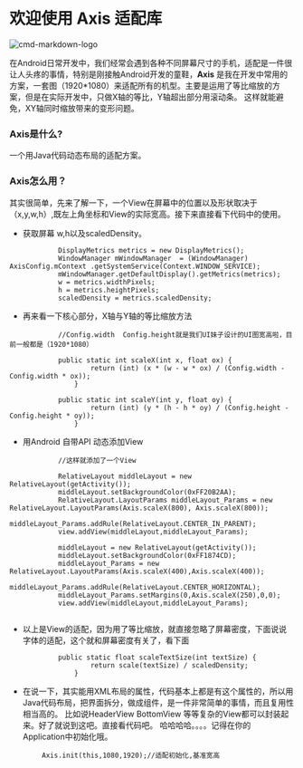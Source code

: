 # 欢迎使用 Axis 适配库
![cmd-markdown-logo](https://ss0.bdstatic.com/70cFuHSh_Q1YnxGkpoWK1HF6hhy/it/u=1991354765,3873757137&fm=27&gp=0.jpg)

在Android日常开发中，我们经常会遇到各种不同屏幕尺寸的手机，适配是一件很让人头疼的事情，特别是刚接触Android开发的童鞋，**Axis** 是我在开发中常用的方案，一套图（1920*1080）来适配所有的机型。主要是运用了等比缩放的方案，但是在实际开发中，只做X轴的等比，Y轴超出部分用滚动条。
这样就能避免，XY轴同时缩放带来的变形问题。

### Axis是什么?
一个用Java代码动态布局的适配方案。

### Axis怎么用？

其实很简单，先来了解一下，一个View在屏幕中的位置以及形状取决于（x,y,w,h）,既左上角坐标和View的实际宽高。接下来直接看下代码中的使用。


* 获取屏幕 w,h以及scaledDensity。

```
            DisplayMetrics metrics = new DisplayMetrics();
            WindowManager mWindowManager  = (WindowManager) AxisConfig.mContext .getSystemService(Context.WINDOW_SERVICE);
            mWindowManager.getDefaultDisplay().getMetrics(metrics);
            w = metrics.widthPixels;
            h = metrics.heightPixels;
            scaledDensity = metrics.scaledDensity;

```

* 再来看一下核心部分，X轴与Y轴的等比缩放方法

```
            //Config.width  Config.height就是我们UI妹子设计的UI图宽高啦，目前一般都是（1920*1080）
            
            public static int scaleX(int x, float ox) {
            		return (int) (x * (w - w * ox) / (Config.width - Config.width * ox));
            	}
            
            public static int scaleY(int y, float oy) {
            		return (int) (y * (h - h * oy) / (Config.height - Config.height * oy));
            	}

```

        
* 用Android 自带API 动态添加View
```
            //这样就添加了一个View
            
            RelativeLayout middleLayout = new RelativeLayout(getActivity());
     		middleLayout.setBackgroundColor(0xFF20B2AA);
     		RelativeLayout.LayoutParams middleLayout_Params = new RelativeLayout.LayoutParams(Axis.scaleX(800), Axis.scaleX(800));
     		middleLayout_Params.addRule(RelativeLayout.CENTER_IN_PARENT);
     		view.addView(middleLayout,middleLayout_Params);
     
     		middleLayout = new RelativeLayout(getActivity());
     		middleLayout.setBackgroundColor(0xFF1874CD);
     		middleLayout_Params = new RelativeLayout.LayoutParams(Axis.scaleX(400),Axis.scaleX(400));
     		middleLayout_Params.addRule(RelativeLayout.CENTER_HORIZONTAL);
     		middleLayout_Params.setMargins(0,Axis.scaleX(250),0,0);
     		view.addView(middleLayout,middleLayout_Params);              
            
```

* 以上是View的适配，因为用了等比缩放，就直接忽略了屏幕密度，下面说说字体的适配，这个就和屏幕密度有关了，看下面

```
            public static float scaleTextSize(int textSize) {
            		return scale(textSize) / scaledDensity;
            	}            
```

* 在说一下，其实能用XML布局的属性，代码基本上都是有这个属性的，所以用Java代码布局，把界面拆分，做成组件，是一件非常简单的事情，而且复用性相当高的。
比如说HeaderView   BottomView  等等复杂的View都可以封装起来。好了就说到这吧。直接看代码吧。  哈哈哈哈。。。。记得在你的
Application中初始化哦。

```
        Axis.init(this,1080,1920);//适配初始化,基准宽高
```










